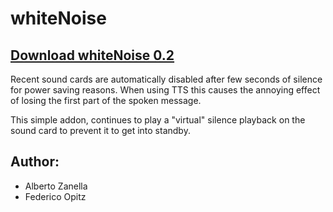 # whiteNoise
## [Download whiteNoise 0.2](https://github.com/albzan/whiteNoise/releases/download/0.2/whiteNoise-0.2.nvda-addon)

Recent sound cards are automatically disabled after few seconds of silence for power saving reasons. When using TTS this causes the annoying effect of losing the first part of the spoken message.

This simple addon, continues to play a "virtual" silence playback on the sound card to prevent it to get into standby.

## Author:
* Alberto Zanella
* Federico Opitz

